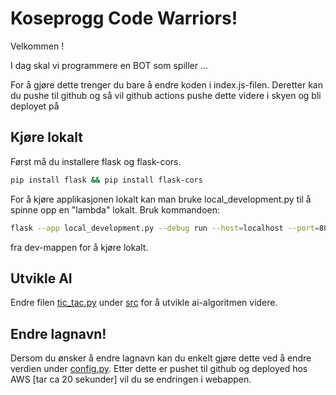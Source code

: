 # Koseprogg Code Warriors!

Velkommen <name-prefix>!

I dag skal vi programmere en BOT som spiller ...

For å gjøre dette trenger du bare å endre koden i index.js-filen. Deretter kan du pushe til github og så vil github actions pushe dette videre i skyen og bli deployet på <function-name>

## Kjøre lokalt

Først må du installere flask og flask-cors.

```bash
pip install flask && pip install flask-cors
```

For å kjøre applikasjonen lokalt kan man bruke local_development.py til å spinne opp en "lambda" lokalt.
Bruk kommandoen:

```bash
flask --app local_development.py --debug run --host=localhost --port=8000
```

fra dev-mappen for å kjøre lokalt.

## Utvikle AI

Endre filen [tic_tac.py](/src/tic_tac.py) under [src](/src) for å utvikle ai-algoritmen videre.

## Endre lagnavn!

Dersom du ønsker å endre lagnavn kan du enkelt gjøre dette ved å endre verdien under [config.py](/src/config.py). Etter dette er pushet til github og deployed hos AWS [tar ca 20 sekunder] vil du se endringen i webappen.
